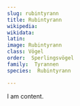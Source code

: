 ```yaml
---
slug: rubintyrann
title: Rubintyrann
wikipedia: 
wikidata: 
latin:
image: Rubintyrann
class: Vögel
order:  Sperlingsvögel
family:  Tyrannen
species:  Rubintyrann

---
```


I am content.
